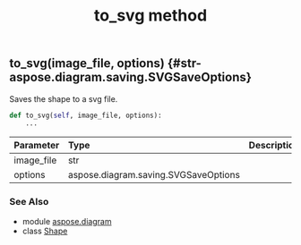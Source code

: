 ﻿---
title: to_svg method
second_title: Aspose.Diagram for Python via .NET API References
description: 
type: docs
weight: 320
url: /python-net/aspose.diagram/shape/to_svg/
is_root: false
---

## to_svg(image_file, options) {#str-aspose.diagram.saving.SVGSaveOptions}

Saves the shape to a svg file.



```python
def to_svg(self, image_file, options):
    ...
```


| Parameter | Type | Description |
| :- | :- | :- |
| image_file | str |  |
| options | aspose.diagram.saving.SVGSaveOptions |  |



### See Also
* module [aspose.diagram](../../)
* class [Shape](/diagram/python-net/aspose.diagram/shape)
